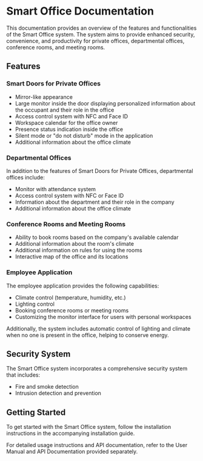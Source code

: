 # Smart Office Documentation

This documentation provides an overview of the features and functionalities of the Smart Office system. The system aims to provide enhanced security, convenience, and productivity for private offices, departmental offices, conference rooms, and meeting rooms.


## Features

### Smart Doors for Private Offices

- Mirror-like appearance
- Large monitor inside the door displaying personalized information about the occupant and their role in the office
- Access control system with NFC and Face ID
- Workspace calendar for the office owner
- Presence status indication inside the office
- Silent mode or "do not disturb" mode in the application
- Additional information about the office climate

### Departmental Offices

In addition to the features of Smart Doors for Private Offices, departmental offices include:

- Monitor with attendance system
- Access control system with NFC or Face ID
- Information about the department and their role in the company
- Additional information about the office climate

### Conference Rooms and Meeting Rooms

- Ability to book rooms based on the company's available calendar
- Additional information about the room's climate
- Additional information on rules for using the rooms
- Interactive map of the office and its locations

### Employee Application

The employee application provides the following capabilities:

- Climate control (temperature, humidity, etc.)
- Lighting control
- Booking conference rooms or meeting rooms
- Customizing the monitor interface for users with personal workspaces

Additionally, the system includes automatic control of lighting and climate when no one is present in the office, helping to conserve energy.

## Security System

The Smart Office system incorporates a comprehensive security system that includes:

- Fire and smoke detection
- Intrusion detection and prevention

## Getting Started

To get started with the Smart Office system, follow the installation instructions in the accompanying installation guide.

For detailed usage instructions and API documentation, refer to the User Manual and API Documentation provided separately.
